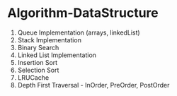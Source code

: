 # Algorithm-DataStructure

1. Queue Implementation (arrays, linkedList)
2. Stack Implementation
3. Binary Search
4. Linked List Implementation
5. Insertion Sort
6. Selection Sort
7. LRUCache
8. Depth First Traversal - InOrder, PreOrder, PostOrder
